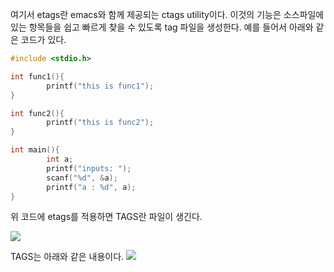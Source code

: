 여기서 etags란 emacs와 함께 제공되는 ctags utility이다. 이것의 기능은 소스파일에 있는 항목들을 쉽고 빠르게 찾을 수 있도록 tag 파일을 생성한다.
예를 들어서 아래와 같은 코드가 있다.
```C
#include <stdio.h>

int func1(){
        printf("this is func1");
}

int func2(){
        printf("this is func2");
}

int main(){
        int a;
        printf("inputs: ");
        scanf("%d", &a);
        printf("a : %d", a);
}
```
위 코드에 etags를 적용하면 TAGS란 파일이 생긴다.

![](https://i.imgur.com/6HMqD6N.png)

TAGS는 아래와 같은 내용이다.
![](https://i.imgur.com/cWW2YYZ.png)
